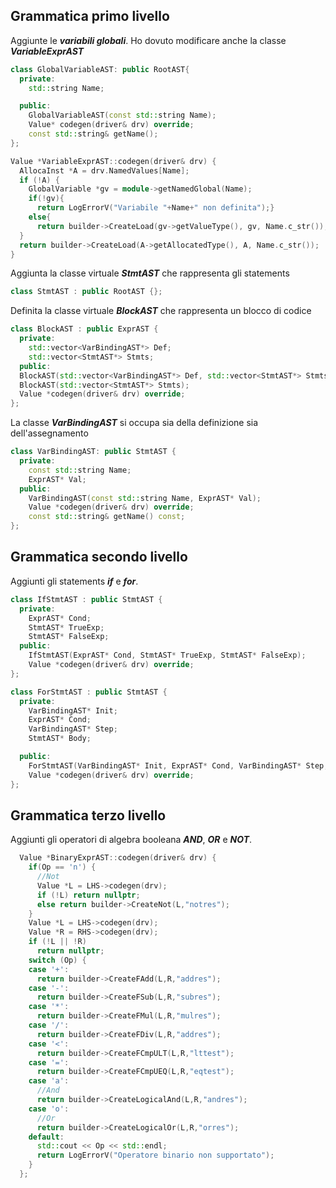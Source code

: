 ## Grammatica primo livello 

Aggiunte le ***variabili globali***. Ho dovuto modificare anche la classe ***VariableExprAST***

```cpp
class GlobalVariableAST: public RootAST{
  private:
    std::string Name;

  public:
    GlobalVariableAST(const std::string Name);
    Value* codegen(driver& drv) override;
    const std::string& getName();
};
```

```cpp
Value *VariableExprAST::codegen(driver& drv) {
  AllocaInst *A = drv.NamedValues[Name];
  if (!A) {
    GlobalVariable *gv = module->getNamedGlobal(Name);
    if(!gv){
      return LogErrorV("Variabile "+Name+" non definita");}
    else{
      return builder->CreateLoad(gv->getValueType(), gv, Name.c_str());}
  }
  return builder->CreateLoad(A->getAllocatedType(), A, Name.c_str());
}
```


Aggiunta la classe virtuale ***StmtAST*** che rappresenta gli statements

```cpp
class StmtAST : public RootAST {};
```


Definita la classe virtuale ***BlockAST*** che rappresenta un blocco di codice

```cpp
class BlockAST : public ExprAST {
  private:
    std::vector<VarBindingAST*> Def;
    std::vector<StmtAST*> Stmts;
  public:
  BlockAST(std::vector<VarBindingAST*> Def, std::vector<StmtAST*> Stmts);
  BlockAST(std::vector<StmtAST*> Stmts);
  Value *codegen(driver& drv) override;
};
```


La classe ***VarBindingAST*** si occupa sia della definizione sia dell'assegnamento

```cpp
class VarBindingAST: public StmtAST {
  private:
    const std::string Name;
    ExprAST* Val;
  public:
    VarBindingAST(const std::string Name, ExprAST* Val);
    Value *codegen(driver& drv) override;
    const std::string& getName() const;
};
```


## Grammatica secondo livello 

Aggiunti gli statements ***if*** e ***for***.

```cpp
class IfStmtAST : public StmtAST {
  private:
    ExprAST* Cond;
    StmtAST* TrueExp;
    StmtAST* FalseExp;
  public:
    IfStmtAST(ExprAST* Cond, StmtAST* TrueExp, StmtAST* FalseExp);
    Value *codegen(driver& drv) override;
};
```

```cpp
class ForStmtAST : public StmtAST {
  private: 
    VarBindingAST* Init;
    ExprAST* Cond;
    VarBindingAST* Step;
    StmtAST* Body;

  public:
    ForStmtAST(VarBindingAST* Init, ExprAST* Cond, VarBindingAST* Step, StmtAST* Body);
    Value *codegen(driver& drv) override;
};
```


## Grammatica terzo livello

Aggiunti gli operatori di algebra booleana ***AND***, ***OR*** e ***NOT***.

```cpp
  Value *BinaryExprAST::codegen(driver& drv) {
    if(Op == 'n') {
      //Not
      Value *L = LHS->codegen(drv);
      if (!L) return nullptr;
      else return builder->CreateNot(L,"notres");
    }
    Value *L = LHS->codegen(drv);
    Value *R = RHS->codegen(drv);
    if (!L || !R) 
      return nullptr;
    switch (Op) {
    case '+':
      return builder->CreateFAdd(L,R,"addres");
    case '-':
      return builder->CreateFSub(L,R,"subres");
    case '*':
      return builder->CreateFMul(L,R,"mulres");
    case '/':
      return builder->CreateFDiv(L,R,"addres");
    case '<':
      return builder->CreateFCmpULT(L,R,"lttest");
    case '=':
      return builder->CreateFCmpUEQ(L,R,"eqtest");
    case 'a':
      //And
      return builder->CreateLogicalAnd(L,R,"andres");
    case 'o':
      //Or
      return builder->CreateLogicalOr(L,R,"orres");
    default:  
      std::cout << Op << std::endl;
      return LogErrorV("Operatore binario non supportato");
    }
  };
```